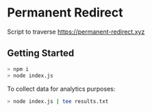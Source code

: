 # Permanent Redirect

Script to traverse https://permanent-redirect.xyz

## Getting Started

```bash
> npm i
> node index.js
```

To collect data for analytics purposes:
```bash
> node index.js | tee results.txt
```

